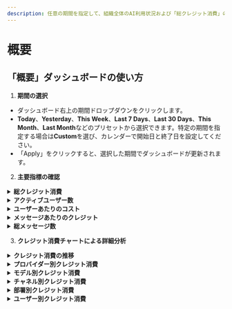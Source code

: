 ```yaml
---
description: 任意の期間を指定して、組織全体のAI利用状況および「総クレジット消費」のサマリーをリアルタイムで確認できます。
---
```


# 概要

## 「概要」ダッシュボードの使い方

1. **期間の選択**

* ダッシュボード右上の期間ドロップダウンをクリックします。
* **Today**、**Yesterday**、**This Week**、**Last 7 Days**、**Last 30 Days**、**This Month**、**Last Month**などのプリセットから選択できます。特定の期間を指定する場合は**Custom**を選び、カレンダーで開始日と終了日を設定してください。
* 「Apply」をクリックすると、選択した期間でダッシュボードが更新されます。

2. **主要指標の確認**

<details>

<summary><strong>総クレジット消費</strong></summary>

選択した期間内に消費されたクレジットの合計。

</details>

<details>

<summary><strong>アクティブユーザー数</strong></summary>

期間内に1回以上メッセージを送信したユーザー数。

</details>

<details>

<summary><strong>ユーザーあたりのコスト</strong></summary>

アクティブユーザー1人あたりの平均クレジット消費量。

ユーザーあたりのコスト ＝ 総クレジット消費 ÷ アクティブユーザー数

</details>

<details>

<summary><strong>メッセージあたりのクレジット</strong></summary>

1メッセージあたりの平均クレジット消費量。

メッセージあたりのクレジット ＝ 総クレジット消費 ÷ 総メッセージ数

</details>

<details>

<summary><strong>総メッセージ数</strong></summary>

選択した期間内にAIモデルが応答したユーザー発メッセージの合計。

</details>

3. **クレジット消費チャートによる詳細分析**

<details>

<summary><strong>クレジット消費の推移</strong></summary>

日ごとの総クレジット消費をグラフで表示し、利用傾向や異常値を把握できます。

</details>

<details>

<summary><strong>プロバイダー別クレジット消費</strong></summary>

各プロバイダーごとのクレジット消費分布をグラフで表示し、コストや効率に応じた最適なプロバイダー選択を支援します。

</details>

<details>

<summary><strong>モデル別クレジット消費</strong></summary>

モデルごとのクレジット消費をグラフで表示し、コストと効果のバランスを検討できます。

</details>

<details>

<summary><strong>チャネル別クレジット消費</strong></summary>

Chat、Agent、Projectなどチャネルごとのクレジット消費をグラフで表示し、チャネルごとの利用状況や効果を評価できます。

</details>

<details>

<summary><strong>部署別クレジット消費</strong></summary>

部署ごとのクレジット消費をグラフで表示し、部門単位での利用状況を監視できます。

</details>

<details>

<summary><strong>ユーザー別クレジット消費</strong></summary>

ユーザーごとのクレジット消費を一覧で表示し、ヘビーユーザーの特定や個別利用状況の把握に役立ちます。

</details>
